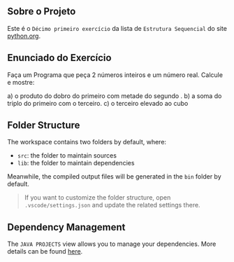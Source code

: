 ## Sobre o Projeto

Este é o `Décimo primeiro exercício` da lista de `Estrutura Sequencial` do site [python.org](https://wiki.python.org.br/EstruturaSequencial).

## Enunciado do Exercício

Faça um Programa que peça 2 números inteiros e um número real. Calcule e mostre:

a) o produto do dobro do primeiro com metade do segundo .
b) a soma do triplo do primeiro com o terceiro.
c) o terceiro elevado ao cubo

## Folder Structure

The workspace contains two folders by default, where:

- `src`: the folder to maintain sources
- `lib`: the folder to maintain dependencies

Meanwhile, the compiled output files will be generated in the `bin` folder by default.

> If you want to customize the folder structure, open `.vscode/settings.json` and update the related settings there.

## Dependency Management

The `JAVA PROJECTS` view allows you to manage your dependencies. More details can be found [here](https://github.com/microsoft/vscode-java-dependency#manage-dependencies).